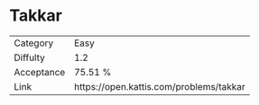 # Takkar

<table>
    <tr>
        <td>Category</td>
        <td>Easy</td>
    </tr>
    <tr>
        <td>Diffulty</td>
        <td>1.2</td>
    </tr>
    <tr>
        <td>Acceptance</td>
        <td>75.51 %</td>
    </tr>
    <tr>
        <td>Link</td>
        <td>https://open.kattis.com/problems/takkar</td>
    </tr>
</table>